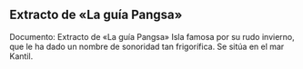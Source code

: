 ## Extracto de «La guía Pangsa»
Documento: Extracto de «La guía Pangsa»
Isla famosa por su rudo invierno, que le ha dado un nombre de sonoridad tan frigorífica. Se sitúa en el mar Kantil.

